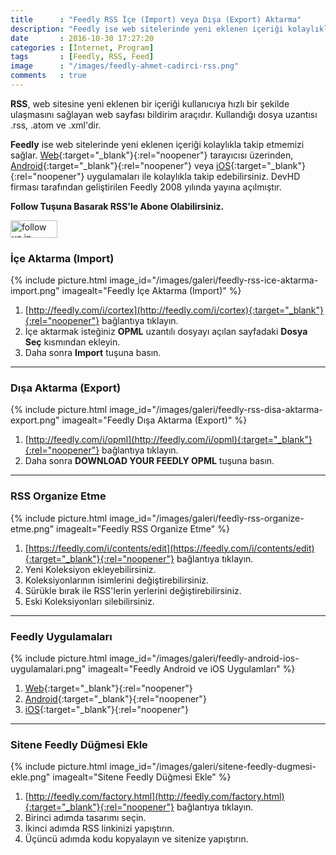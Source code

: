 ```yaml
---
title      : "Feedly RSS İçe (Import) veya Dışa (Export) Aktarma"
description: "Feedly ise web sitelerinde yeni eklenen içeriği kolaylıkla takip etmemizi sağlar. Web tarayıcısı üzerinden, Android veya iOS uygulamaları..."
date       : 2016-10-30 17:27:20
categories : [İnternet, Program]
tags       : [Feedly, RSS, Feed]
image      : "/images/feedly-ahmet-cadirci-rss.png"
comments   : true
---
```


**RSS**, web sitesine yeni eklenen bir içeriği kullanıcıya hızlı bir şekilde ulaşmasını sağlayan web sayfası bildirim araçıdır. Kullandığı dosya uzantısı .rss, .atom ve .xml'dir.

**Feedly** ise web sitelerinde yeni eklenen içeriği kolaylıkla takip etmemizi sağlar. [Web](https://feedly.com){:target="_blank"}{:rel="noopener"} tarayıcısı üzerinden, [Android](https://play.google.com/store/apps/details?id=com.devhd.feedly){:target="_blank"}{:rel="noopener"} veya [iOS](https://itunes.apple.com/us/app/feedly-your-work-newsfeed/id396069556?mt=8){:target="_blank"}{:rel="noopener"} uygulamaları ile kolaylıkla takip edebilirsiniz. DevHD firması tarafından geliştirilen Feedly 2008 yılında yayına açılmıştır.

**Follow Tuşuna Basarak RSS'le Abone Olabilirsiniz.**

<a href='https://feedly.com/i/subscription/feed/http://feeds.feedburner.com/ahmetcadirci25'  target='blank'><img id='feedlyFollow' src='http://s3.feedly.com/img/follows/feedly-follow-rectangle-volume-medium_2x.png' alt='follow us in feedly' style=" width: 75px !important; " width='71' height='28'></a>

### İçe Aktarma (Import)

{% include picture.html image_id="/images/galeri/feedly-rss-ice-aktarma-import.png" imagealt="Feedly İçe Aktarma (Import)" %}

1. [http://feedly.com/i/cortex](http://feedly.com/i/cortex){:target="_blank"}{:rel="noopener"} bağlantıya tıklayın.
2. İçe aktarmak isteğiniz **OPML** uzantılı dosyayı açılan sayfadaki **Dosya Seç** kısmından ekleyin.
3. Daha sonra **Import** tuşuna basın.

* * * 

### Dışa Aktarma (Export)

{% include picture.html image_id="/images/galeri/feedly-rss-disa-aktarma-export.png" imagealt="Feedly Dışa Aktarma (Export)" %}

1. [http://feedly.com/i/opml](http://feedly.com/i/opml){:target="_blank"}{:rel="noopener"} bağlantıya tıklayın.
2. Daha sonra **DOWNLOAD YOUR FEEDLY OPML** tuşuna basın.

* * * 

### RSS Organize Etme

{% include picture.html image_id="/images/galeri/feedly-rss-organize-etme.png" imagealt="Feedly RSS Organize Etme" %}

1. [https://feedly.com/i/contents/edit](https://feedly.com/i/contents/edit){:target="_blank"}{:rel="noopener"} bağlantıya tıklayın.
2. Yeni Koleksiyon ekleyebilirsiniz.
3. Koleksiyonlarının isimlerini değiştirebilirsiniz.
4. Sürükle bırak ile RSS'lerin yerlerini değiştirebilirsiniz. 
5. Eski Koleksiyonları silebilirsiniz. 

* * * 

### Feedly Uygulamaları

{% include picture.html image_id="/images/galeri/feedly-android-ios-uygulamalari.png" imagealt="Feedly Android ve iOS Uygulamları" %}

1. [Web](https://feedly.com){:target="_blank"}{:rel="noopener"}
2. [Android](https://play.google.com/store/apps/details?id=com.devhd.feedly){:target="_blank"}{:rel="noopener"}
3. [iOS](https://itunes.apple.com/us/app/feedly-your-work-newsfeed/id396069556?mt=8){:target="_blank"}{:rel="noopener"}

* * * 

### Sitene Feedly Düğmesi Ekle

{% include picture.html image_id="/images/galeri/sitene-feedly-dugmesi-ekle.png" imagealt="Sitene Feedly Düğmesi Ekle" %}

1. [http://feedly.com/factory.html](http://feedly.com/factory.html){:target="_blank"}{:rel="noopener"} bağlantıya tıklayın.
2. Birinci adımda tasarımı seçin.
3. İkinci adımda RSS linkinizi yapıştırın.
4. Üçüncü adımda kodu kopyalayın ve sitenize yapıştırın.
